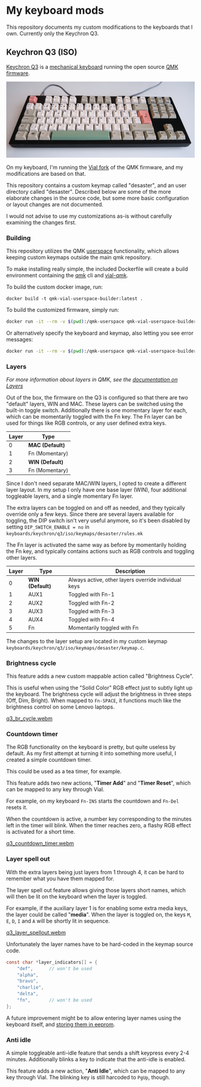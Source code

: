 # My keyboard mods

This repository documents my custom modifications to the keyboards that I own.
Currently only the Keychron Q3.

## Keychron Q3 (ISO)

[Keychron Q3](https://www.keychron.com/products/keychron-q3-qmk-custom-mechanical-keyboard)
is a
[mechanical keyboard](https://en.wikipedia.org/wiki/Keyboard_technology#Mechanical-switch_keyboard)
running the open source [QMK firmware](https://docs.qmk.fm/#/).

![](./media/q3_pic.jpg)

On my keyboard, I'm running the [Vial fork](https://get.vial.today/) of the QMK firmware, and my
modifications are based on that.

This repository contains a custom keymap called "desaster", and an user
directory called "desaster". Described below are some of the more elaborate
changes in the source code, but some more basic configuration or layout
changes are not documented.

I would not advise to use my customizations as-is without carefully examining
the changes first.

### Building

This repository utilizes the QMK
[userspace](https://github.com/qmk/qmk_userspace) functionality,
which allows keeping custom keymaps outside the main qmk repository.

To make installing really simple, the included Dockerfile will create a build
environment containing the [qmk](https://github.com/qmk/qmk_cli) cli and [vial-qmk](https://github.com/vial-kb/vial-qmk).

To build the custom docker image, run:

```
docker build -t qmk-vial-userspace-builder:latest .
```

To build the customized firmware, simply run:

```sh
docker run -it --rm -v $(pwd):/qmk-userspace qmk-vial-userspace-builder
```

Or alternatively specify the keyboard and keymap, also letting you see error messages:

```sh
docker run -it --rm -v $(pwd):/qmk-userspace qmk-vial-userspace-builder qmk compile -kb keychron/q3/iso -km desaster
```

### Layers

*For more information about layers in QMK, see the [documentation on Layers](https://docs.qmk.fm/#/feature_layers?id=working-with-layers)*

Out of the box, the firmware on the Q3 is configured so that there are two
"default" layers, WIN and MAC. These layers can be switched using the built-in
toggle switch. Additionally there is one momentary layer for each, which can
be momentarily toggled with the Fn key. The Fn layer can be used for things
like RGB controls, or any user defined extra keys.

| Layer | Type              |
| ----- | ----------------- |
| 0     | **MAC (Default)** |
| 1     | Fn (Momentary)    |
| 2     | **WIN (Default)** |
| 3     | Fn (Momentary)    |

Since I don't need separate MAC/WIN layers, I opted to create a different
layer layout. In my setup I only have one base layer (WIN), four additional
toggleable layers, and a single momentary Fn layer.

The extra layers can be toggled on and off as needed, and they typically
override only a few keys. Since there are several layers available for toggling,
the DIP switch isn't very useful anymore, so it's been disabled by setting
`DIP_SWITCH_ENABLE = no` in `keyboards/keychron/q3/iso/keymaps/desaster/rules.mk`

The Fn layer is activated the same way as before by momentarily holding the
Fn key, and typically contains actions such as RGB controls and toggling other
layers.

| Layer | Type              | Description        |
| ----- | ----------------- | ------------------ |
| 0     | **WIN (Default)** | Always active, other layers override individual keys |
| 1     | AUX1              | Toggled with Fn-1  |
| 2     | AUX2              | Toggled with Fn-2  |
| 3     | AUX3              | Toggled with Fn-3  |
| 4     | AUX4              | Toggled with Fn-4  |
| 5     | Fn                | Momentarily toggled with Fn |

The changes to the layer setup are located in my custom keymap `keyboards/keychron/q3/iso/keymaps/desaster/keymap.c`.

### Brightness cycle

This feature adds a new custom mappable action called "Brightness Cycle".

This is useful when using the "Solid Color" RGB effect just to subtly light up the
keyboard. The brightness cycle will adjust the brightness in three steps (Off,
Dim, Bright). When mapped to `Fn-SPACE`, it functions much like the brightness
control on some Lenovo laptops.

[q3_br_cycle.webm](https://github.com/desaster/keyboard-hacks/assets/631441/1b234d95-7dbd-4559-a4f1-506e2b08e9e8)

### Countdown timer

The RGB functionality on the keyboard is pretty, but quite useless by default.
As my first attempt at turning it into something more useful, I created a
simple countdown timer.

This could be used as a tea timer, for example.

This feature adds two new actions, "**Timer Add**" and "**Timer Reset**",
which can be mapped to any key through Vial.

For example, on my keyboard `Fn-INS` starts the countdown and `Fn-Del`
resets it.

When the countdown is active, a number key corresponding to the minutes left
in the timer will blink. When the timer reaches zero, a flashy RGB effect is
activated for a short time.

[q3_countdown_timer.webm](https://github.com/desaster/keyboard-hacks/assets/631441/04391aad-9f8f-408c-9988-60910197b702)

### Layer spell out

With the extra layers being just layers from 1 through 4, it can be hard to
remember what you have them mapped for.

The layer spell out feature allows giving those layers short names, which will
then be lit on the keyboard when the layer is toggled.

For example, if the auxiliary layer 1 is for enabling some extra media keys,
the layer could be called "**media**". When the layer is toggled on, the keys
`M`, `E`, `D`, `I` and `A` will be shortly lit in sequence.

[q3_layer_spellout.webm](https://github.com/desaster/keyboard-hacks/assets/631441/d961ddd0-3723-4429-90c9-e8e89675b8eb)

Unfortunately the layer names have to be hard-coded in the keymap source code.

```c
const char *layer_indicators[] = {
    "def",      // won't be used
    "alpha",
    "bravo",
    "charlie",
    "delta",
    "fn",       // won't be used
};
```

A future improvement might be to allow entering layer names using the keyboard
itself, and
[storing them in eeprom](https://github.com/qmk/qmk_firmware/blob/master/docs/feature_eeprom.md#persistent-configuration-eeprom).

### Anti idle

A simple toggleable anti-idle feature that sends a shift keypress every 2-4
minutes. Additionally blinks a key to indicate that the anti-idle is enabled.

This feature adds a new action, "**Anti Idle**", which can be mapped to any
key through Vial. The blinking key is still harcoded to `PgUp`, though.
